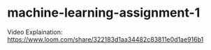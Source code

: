 # machine-learning-assignment-1

Video Explaination: https://www.loom.com/share/322183d1aa34482c83811e0d1ae916b1
